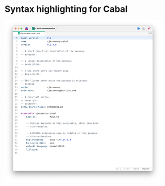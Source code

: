 # Syntax highlighting for Cabal

![screenshot](https://github.com/cjwcommuny/Cabal.novaextension/raw/master/screenshot.png)